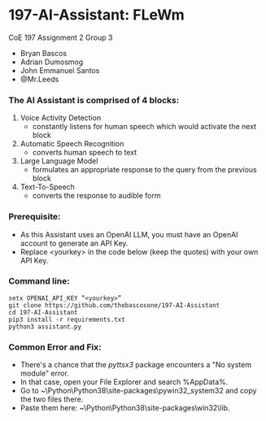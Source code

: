 # 197-AI-Assistant: FLeWm
CoE 197 Assignment 2 Group 3
 - Bryan Bascos
 - Adrian Dumosmog
 - John Emmanuel Santos
 - @Mr.Leeds


### The AI Assistant is comprised of 4 blocks: 
1. Voice Activity Detection
   - constantly listens for human speech which would activate the next block
2. Automatic Speech Recognition
   - converts human speech to text
3. Large Language Model
   - formulates an appropriate response to the query from the previous block
4. Text-To-Speech
   - converts the response to audible form


### Prerequisite:
- As this Assistant uses an OpenAI LLM, you must have an OpenAI account to generate an API Key.
- Replace \<yourkey\> in the code below (keep the quotes) with your own API Key.


### Command line:
```
setx OPENAI_API_KEY “<yourkey>”
git clone https://github.com/thebascosone/197-AI-Assistant
cd 197-AI-Assistant
pip3 install -r requirements.txt
python3 assistant.py
```

### Common Error and Fix:
- There's a chance that the *pyttsx3* package encounters a "No system module" error.
- In that case, open your File Explorer and search %AppData%.
- Go to ~\Python\Python38\site-packages\pywin32_system32 and copy the two files there.
- Paste them here: ~\Python\Python38\site-packages\win32\lib.
